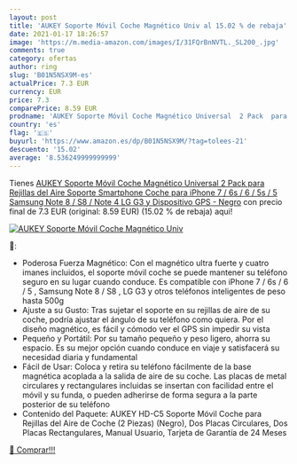 ```yaml
---
layout: post
title: 'AUKEY Soporte Móvil Coche Magnético Univ al 15.02 % de rebaja'
date: 2021-01-17 18:26:57
image: 'https://m.media-amazon.com/images/I/31FQrBnNVTL._SL200_.jpg'
comments: true
category: ofertas
author: ring
slug: 'B01N5NSX9M-es'
actualPrice: 7.3 EUR
currency: EUR
price: 7.3
comparePrice: 8.59 EUR
prodname: 'AUKEY Soporte Móvil Coche Magnético Universal  2 Pack  para Rejillas del Aire Soporte Smartphone Coche para iPhone 7 / 6s / 6 / 5s / 5  Samsung Note 8 / S8 / Note 4  LG G3 y Dispositivo GPS - Negro'
country: 'es'
flag: '🇪🇸'
buyurl: 'https://www.amazon.es/dp/B01N5NSX9M/?tag=tolees-21'
descuento: '15.02'
average: '8.536249999999999'
---
```


Tienes [AUKEY Soporte Móvil Coche Magnético Universal  2 Pack  para Rejillas del Aire Soporte Smartphone Coche para iPhone 7 / 6s / 6 / 5s / 5  Samsung Note 8 / S8 / Note 4  LG G3 y Dispositivo GPS - Negro](https://www.amazon.es/dp/B01N5NSX9M/?tag=tolees-21) con precio final de  7.3 EUR (original: 8.59 EUR) (15.02 %  de rebaja) aqui!

[![AUKEY Soporte Móvil Coche Magnético Univ](https://m.media-amazon.com/images/I/31FQrBnNVTL._SL200_.jpg)](https://www.amazon.es/dp/B01N5NSX9M/?tag=tolees-21)

🔎:

- Poderosa Fuerza Magnético: Con el magnético ultra fuerte y cuatro imanes incluidos, el soporte móvil coche se puede mantener su teléfono seguro en su lugar cuando conduce. Es compatible con iPhone 7 / 6s / 6 / 5 , Samsung Note 8 / S8 , LG G3 y otros teléfonos inteligentes de peso hasta 500g
- Ajuste a su Gusto: Tras sujetar el soporte en su rejillas de aire de su coche, podría ajustar el ángulo de su teléfono como quiera. Por el diseño magnético, es fácil y cómodo ver el GPS sin impedir su vista
- Pequeño y Portátil: Por su tamaño pequeño y peso ligero, ahorra su espacio. Es su mejor opción cuando conduce en viaje y satisfacerá su necesidad diaria y fundamental
- Fácil de Usar: Coloca y retira su teléfono fácilmente de la base magnética acoplada a la salida de aire de su coche. Las placas de metal circulares y rectangulares incluidas se insertan con facilidad entre el móvil y su funda, o pueden adherirse de forma segura a la parte posterior de su teléfono
- Contenido del Paquete: AUKEY HD-C5 Soporte Móvil Coche para Rejillas del Aire de Coche (2 Piezas) (Negro), Dos Placas Circulares, Dos Placas Rectangulares, Manual Usuario, Tarjeta de Garantía de 24 Meses

[🛒 Comprar!!!](https://www.amazon.es/dp/B01N5NSX9M/?tag=tolees-21)
